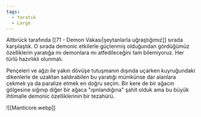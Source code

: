 ```yaml
---
tags:
  - Yaratık
  - Large
---  
```

  
Altbrück tarafında [[71 - Demon Vakası|şeytanlarla uğraştığımız]] sırada karşılaştık. O sırada demonic etkilerle güçlenmiş olduğundan gördüğümüz özelliklerin yaratığa mı demonlara mı atfedileceğini tam bilemiyoruz. Her türlü hazırlıklı olunmalı.  
  
Pençeleri ve ağzı ile yakın dövüşe tutuşmanın dışında uçarken kuyruğundaki dikenlerle de uzaktan saldırabilen bu yaratığı mümkünse dar alanlara çekmek ya da paralize etmek en doğru seçim. Bir kere de bir ağacın gölgesine sığınıp diğer bir ağaca "ışınlandığına" şahit olduk ama bu büyük ihtimalle demonic özelliklerinin bir tezahürü.  
  
![[Manticore.webp]]
